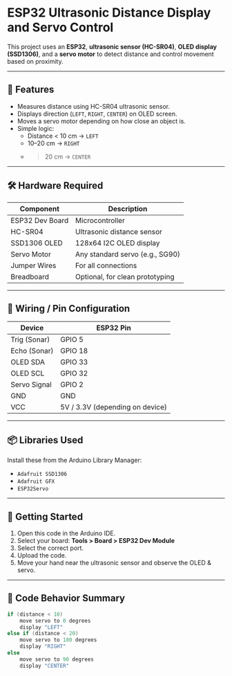# ESP32 Ultrasonic Distance Display and Servo Control

This project uses an **ESP32**, **ultrasonic sensor (HC-SR04)**, **OLED display (SSD1306)**, and a **servo motor** to detect distance and control movement based on proximity.

---

## 🔧 Features

- Measures distance using HC-SR04 ultrasonic sensor.
- Displays direction (`LEFT`, `RIGHT`, `CENTER`) on OLED screen.
- Moves a servo motor depending on how close an object is.
- Simple logic: 
  - Distance < 10 cm → `LEFT`
  - 10–20 cm → `RIGHT`
  - > 20 cm → `CENTER`

---

## 🛠️ Hardware Required

| Component        | Description                          |
|------------------|--------------------------------------|
| ESP32 Dev Board  | Microcontroller                      |
| HC-SR04          | Ultrasonic distance sensor           |
| SSD1306 OLED     | 128x64 I2C OLED display              |
| Servo Motor      | Any standard servo (e.g., SG90)      |
| Jumper Wires     | For all connections                  |
| Breadboard       | Optional, for clean prototyping      |

---

## 📌 Wiring / Pin Configuration

| Device       | ESP32 Pin |
|--------------|-----------|
| Trig (Sonar) | GPIO 5    |
| Echo (Sonar) | GPIO 18   |
| OLED SDA     | GPIO 33   |
| OLED SCL     | GPIO 32   |
| Servo Signal | GPIO 2    |
| GND          | GND       |
| VCC          | 5V / 3.3V (depending on device) |

---

## 📦 Libraries Used

Install these from the Arduino Library Manager:

- `Adafruit SSD1306`
- `Adafruit GFX`
- `ESP32Servo`

---

## 🚀 Getting Started

1. Open this code in the Arduino IDE.
2. Select your board: **Tools > Board > ESP32 Dev Module**
3. Select the correct port.
4. Upload the code.
5. Move your hand near the ultrasonic sensor and observe the OLED & servo.

---

## 🧠 Code Behavior Summary

```cpp
if (distance < 10)
    move servo to 0 degrees
    display "LEFT"
else if (distance < 20)
    move servo to 180 degrees
    display "RIGHT"
else
    move servo to 90 degrees
    display "CENTER"
